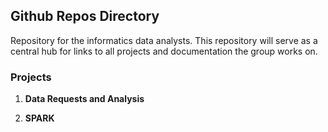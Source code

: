 ## Github Repos Directory

Repository for the informatics data analysts. This repository will serve as a central hub for links to all projects and documentation the group works on.

### Projects
1. **Data Requests and Analysis**

2. **SPARK**
